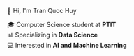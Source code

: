 👋 Hi, I'm Tran Quoc Huy

🎓 Computer Science student at **PTIT**  
📊 Specializing in **Data Science**  
💻 Interested in **AI and Machine Learning** 
